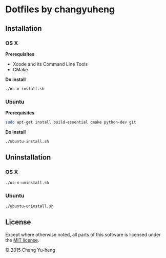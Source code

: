 # Dotfiles by changyuheng

## Installation

### OS X

**Prerequisites**

- Xcode and its Command Line Tools
- CMake

**Do install**

```
./os-x-install.sh
```

### Ubuntu

**Prerequisites**

```sh
sudo apt-get install build-essential cmake python-dev git
```

**Do install**

```sh
./ubuntu-install.sh
```

## Uninstallation

### OS X

```
./os-x-uninstall.sh
```

### Ubuntu

```sh
./ubuntu-uninstall.sh
```

## License

Except where otherwise noted, all parts of this software is licensed under the
[MIT license](http://opensource.org/licenses/MIT).

© 2015 Chang Yu-heng
